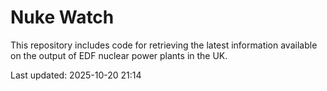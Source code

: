 # Nuke Watch

This repository includes code for retrieving the latest information available on the output of EDF nuclear power plants in the UK.

Last updated: 2025-10-20 21:14
